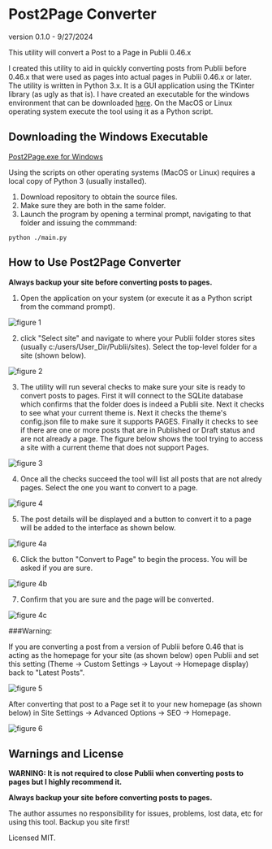 # Post2Page Converter
version 0.1.0 - 9/27/2024

This utility will convert a Post to a Page in Publii 0.46.x

I created this utility to aid in quickly converting posts from Publii before 0.46.x that were used as pages into actual pages in Publii 0.46.x or later.  The utility is written in Python 3.x.  It is a GUI application using the TKinter library (as ugly as that is).  I have created an executable for the windows environment that can be downloaded [here](https://github.com/bjazmoore/Post2Page-Converter/releases/tag/v.0.1.0).
On the MacOS or Linux operating system execute the tool using it as a Python script.

## Downloading the Windows Executable

[Post2Page.exe for Windows](https://github.com/bjazmoore/Post2Page-Converter/releases/tag/v.0.1.0)

Using the scripts on other operating systems (MacOS or Linux) requires a local copy of Python 3 (usually installed).  
1. Download repository to obtain the source files.
2. Make sure they are both in the same folder.
3. Launch the program by opening a terminal prompt, navigating to that folder and issuing the commmand:

```
python ./main.py
```

## How to Use Post2Page Converter

**Always backup your site before converting posts to pages.**

1. Open the application on your system (or execute it as a Python script from the command prompt).

![figure 1](https://github.com/user-attachments/assets/ac5ab446-e331-44f7-b55d-4fd776b1fd43)

2. click "Select site" and navigate to where your Publii folder stores sites (usually c:/users/User_Dir/Publii/sites).  Select the top-level folder for a site (shown below).

![figure 2](https://github.com/user-attachments/assets/64d52d8b-a067-4f98-97da-996c76c3c50b)

3. The utility will run several checks to make sure your site is ready to convert posts to pages.  First it will connect to the SQLite database which confirms that the folder does is indeed a Publii site.  Next it checks to see what your current theme is.  Next it checks the theme's config.json file to make sure it supports PAGES.  Finally it checks to see if there are one or more posts that are in Published or Draft status and are not already a page.  The figure below shows the tool trying to access a site with a current theme that does not support Pages.

![figure 3](https://github.com/user-attachments/assets/c8c69578-5abe-4157-9dd1-7b1fc3a25350)

4. Once all the checks succeed the tool will list all posts that are not alredy pages.  Select the one you want to convert to a page.

![figure 4](https://github.com/user-attachments/assets/ed470fa2-7c27-47ca-ae65-5a4b13062b89)

5. The post details will be displayed and a button to convert it to a page will be added to the interface as shown below.

![figure 4a](https://github.com/user-attachments/assets/8abb09e5-3d34-4e52-ab69-580b7f095889)

6. Click the button "Convert to Page" to begin the process.  You will be asked if you are sure.

![figure 4b](https://github.com/user-attachments/assets/4eb39d39-163c-4a62-b2b5-cb5e3c8e23e6)

7. Confirm that you are sure and the page will be converted.

![figure 4c](https://github.com/user-attachments/assets/3ffbb461-c8df-4f7f-a09f-1737b5ff1535)

###Warning:

If you are converting a post from a version of Publii before 0.46 that is acting as the homepage for your site (as shown below) open Publii and set this setting (Theme -> Custom Settings -> Layout -> Homepage display) back to "Latest Posts".

![figure 5](https://github.com/user-attachments/assets/ffabc606-ff68-4c9c-a906-71f6889e00ae)

After converting that post to a Page set it to your new homepage (as shown below) in Site Settings -> Advanced Options -> SEO -> Homepage.

![figure 6](https://github.com/user-attachments/assets/7c5213a4-eda6-4448-b721-d07d51347b5f)

## Warnings and License

**WARNING: It is not required to close Publii when converting posts to pages but I highly recommend it.**

**Always backup your site before converting posts to pages.**

The author assumes no responsibility for issues, problems, lost data, etc for using this tool.  Backup you site first!

Licensed MIT.





